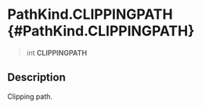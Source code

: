 PathKind.CLIPPINGPATH {#PathKind.CLIPPINGPATH}
=====================

> int **CLIPPINGPATH**

Description
-----------

Clipping path.
